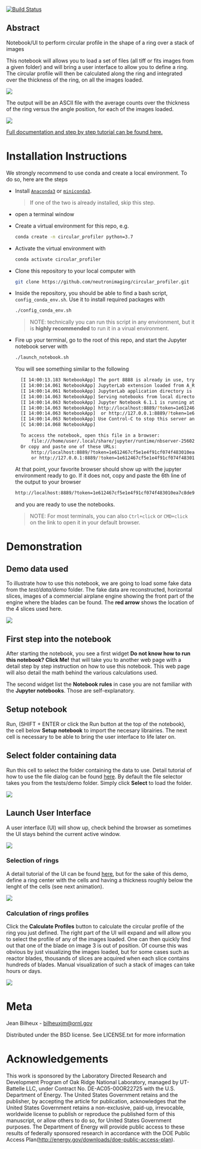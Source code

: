 [![Build Status](https://travis-ci.com/neutronimaging/circular_profiler.svg?branch=main)](https://travis-ci.com/neutronimaging/circular_profiler)

Abstract
--------

Notebook/UI to perform circular profile in the shape of a ring over a stack of images

This notebook will allows you to load a set of files (all tiff or fits images from a given folder) and will
bring a user interface to allow you to define a ring. The circular profile will then be calculated along the
ring and integrated over the thickness of the ring, on all the images loaded. 

<img src="/static/demo_of_notebook.gif" />

The output will be an ASCII file with the average counts over the thickness of the ring versus the
angle position, for each of the images loaded.

<img src='/static/preview_of_output.png' />

[Full documentation and step by step tutorial can be found here.](https://neutronimaging.pages.ornl.gov/tutorial/notebooks/circular_profile_of_a_ring/)

# Installation Instructions

We strongly recommend to use conda and create a local environment. To do so, here are the steps

* Install [`Anaconda3`](https://www.anaconda.com/products/individual) or [`miniconda3`](https://docs.conda.io/en/latest/miniconda.html).
  > If one of the two is already installed, skip this step.

* open a terminal window

* Create a virtual environment for this repo, e.g.
  ```bash
  conda create -n circular_profiler python=3.7
  ```
* Activate the virtual environment with
  ```bash
  conda activate circular_profiler
  ```
* Clone this repository to your local computer with
  ```bash
  git clone https://github.com/neutronimaging/circular_profiler.git
  ```

* Inside the repository, you should be able to find a bash script, `config_conda_env.sh`.  Use it to install required packages with
  ```bash
  ./config_conda_env.sh
  ```
  > NOTE: technically you can run this script in any environment, but it is __highly recommended__ to run it in a virual environment.

* Fire up your terminal, go to the root of this repo, and start the Jupyter notebook server with
  ```bash
  ./launch_notebook.sh
  ```
  You will see something similar to the following
  ```bash
    [I 14:00:13.183 NotebookApp] The port 8888 is already in use, trying another port.
    [I 14:00:14.061 NotebookApp] JupyterLab extension loaded from A_REALL_LONG_PATH
    [I 14:00:14.061 NotebookApp] JupyterLab application directory is ANOTHER_LONG_PATH
    [I 14:00:14.063 NotebookApp] Serving notebooks from local directory: CURRNT_DIR
    [I 14:00:14.063 NotebookApp] Jupyter Notebook 6.1.1 is running at:
    [I 14:00:14.063 NotebookApp] http://localhost:8889/?token=1e612467cf5e1e4f91cf074f483010ea7c8de989745eba96
    [I 14:00:14.063 NotebookApp]  or http://127.0.0.1:8889/?token=1e612467cf5e1e4f91cf074f483010ea7c8de989745eba96
    [I 14:00:14.063 NotebookApp] Use Control-C to stop this server and shut down all kernels (twice to skip confirmation).
    [C 14:00:14.068 NotebookApp] 

    To access the notebook, open this file in a browser:
        file:///home/user/.local/share/jupyter/runtime/nbserver-2560206-open.html
    Or copy and paste one of these URLs:
        http://localhost:8889/?token=1e612467cf5e1e4f91cf074f483010ea7c8de989745eba96
        or http://127.0.0.1:8889/?token=1e612467cf5e1e4f91cf074f483010ea7c8de989745eba96

  ```
  At that point, your favorite browser should show up with the jupyter environment ready to go. 
  If it does not, copy and paste the 6th line of the output to your browser
  ```bash
  http://localhost:8889/?token=1e612467cf5e1e4f91cf074f483010ea7c8de989745eba96
  ```
  and you are ready to use the notebooks.
  > NOTE: For most terminals, you can also `Ctrl+click` or `CMD+click` on the link to open it in your default browser. 

# Demonstration

## Demo data used

To illustrate how to use this notebook, we are going to load some fake data from the *test/data/demo* folder.
The fake data are reconstructed, horizontal slices, images of a commercial airplane engine showing the front 
part of the engine where the blades can be found. The **red arrow** shows the location of the 4 slices used here.

<img src='/static/engine_view.png' />

## First step into the notebook

After starting the notebook, you see a first widget **Do not know how to run this notebook? Click Me!** that
will take you to another web page with a detail step by step instruction on how to use this notebook. This
web page will also detail the math behind the various calculations used.

The second widget list the **Notebook rules** in case you are not familiar with the **Jupyter notebooks**. Those
are self-explanatory.

## Setup notebook

Run, (SHIFT + ENTER or click the Run button at the top of the notebook), the cell below **Setup notebook** to 
import the necesary librairies.
The next cell is necessary to be able to bring the user interface to life later on.

## Select folder containing data

Run this cell to select the folder containing the data to use. Detail tutorial of how to use the file
dialog can be found [here](https://neutronimaging.pages.ornl.gov/tutorial/notebooks/file_selector).
By default the file selector takes you from the tests/demo folder. Simply click **Select** to load the folder.

<img src='/static/select_data.png' />

## Launch User Interface

A user interface (UI) will show up, check behind the browser as sometimes the UI stays
behind the current active window.

<img src='/static/user_interface_with_demo_data.png' />

### Selection of rings

A detail tutorial of the UI can be found 
[here](https://neutronimaging.pages.ornl.gov/tutorial/notebooks/circular_profile_of_a_ring/), 
but for the sake of this demo, define a ring center with the cells and having a 
thickness roughly below the lenght of the cells (see next animation).

<img src='/static/selection_of_rings.gif' />

### Calculation of rings profiles

Click the **Calculate Profiles** button to calculate the circular profile of the ring
you just defined. The right part of the UI will expand and will allow you to select the
profile of any of the images loaded. One can then quickly find out that one of the 
blade on image 3 is out of position. Of course this was obvious by just visualizing
the images loaded, but for some cases such as reactor blades, thousands of slices are 
acquired when each slice contains hundreds of blades. Manual visualization of such
a stack of images can take hours or days.

<img src='/static/calculate_profiles.gif' />

# Meta

Jean Bilheux - bilheuxjm@ornl.gov

Distributed under the BSD license. See LICENSE.txt for more information


# Acknowledgements

This work is sponsored by the Laboratory Directed Research and
Development Program of Oak Ridge National Laboratory, managed by
UT-Battelle LLC, under Contract No. DE-AC05-00OR22725 with the U.S.
Department of Energy. The United States Government retains and the
publisher, by accepting the article for publication, acknowledges
that the United States Government retains a non-exclusive, paid-up,
irrevocable, worldwide license to publish or reproduce the published
form of this manuscript, or allow others to do so, for United States
Government purposes. The Department of Energy will provide public
access to these results of federally sponsored research in accordance
with the DOE Public Access Plan(http://energy.gov/downloads/doe-public-access-plan).

